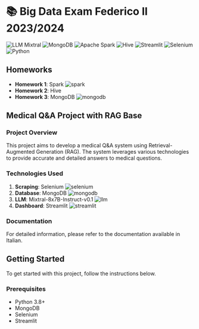 # 📚 Big Data Exam Federico II  2023/2024
![LLM Mixtral](https://img.shields.io/badge/LLM-Mixtral-blue) ![MongoDB](https://img.shields.io/badge/MongoDB-4.4%2B-green)  ![Apache Spark](https://img.shields.io/badge/Apache%20Spark-3.1.1-brightgreen) ![Hive](https://img.shields.io/badge/Hive-2.3.7-blue) ![Streamlit](https://img.shields.io/badge/Streamlit-1.2.0-yellow) ![Selenium](https://img.shields.io/badge/Selenium-4.0.0-orange) ![Python](https://img.shields.io/badge/Python-3.8%2B-blue) 

## Homeworks
- **Homework 1**: Spark ![spark](https://img.icons8.com/color/24/000000/apache-spark.png)  
- **Homework 2**: Hive
- **Homework 3**: MongoDB ![mongodb](https://img.icons8.com/color/24/000000/mongodb.png)  

## Medical Q&A Project with RAG Base

### Project Overview
This project aims to develop a medical Q&A system using Retrieval-Augmented Generation (RAG). The system leverages various technologies to provide accurate and detailed answers to medical questions.

### Technologies Used
1. **Scraping**: Selenium ![selenium](https://img.icons8.com/color/24/000000/selenium-test-automation.png)
2. **Database**: MongoDB ![mongodb](https://img.icons8.com/color/24/000000/mongodb.png)
3. **LLM**: Mixtral-8x7B-Instruct-v0.1 ![llm](https://img.icons8.com/color/24/000000/artificial-intelligence.png)
4. **Dashboard**: Streamlit ![streamlit](https://img.icons8.com/color/24/000000/streamlit.png)

### Documentation
For detailed information, please refer to the documentation available in Italian.

## Getting Started
To get started with this project, follow the instructions below.

### Prerequisites
- Python 3.8+ 
- MongoDB
- Selenium
- Streamlit










